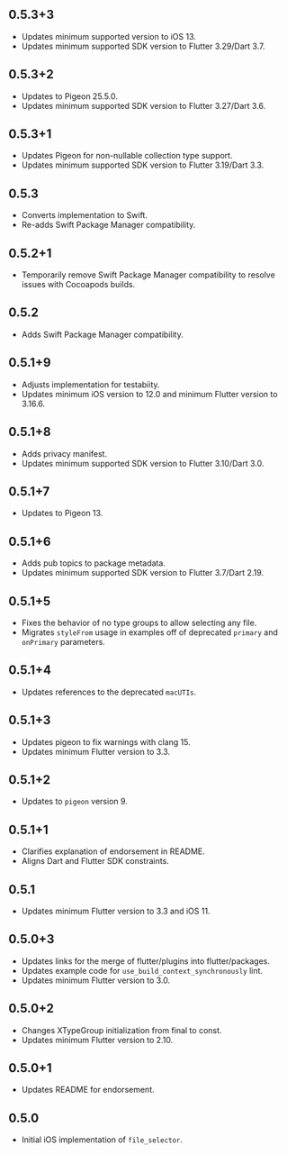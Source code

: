 ## 0.5.3+3

* Updates minimum supported version to iOS 13.
* Updates minimum supported SDK version to Flutter 3.29/Dart 3.7.

## 0.5.3+2

* Updates to Pigeon 25.5.0.
* Updates minimum supported SDK version to Flutter 3.27/Dart 3.6.

## 0.5.3+1

* Updates Pigeon for non-nullable collection type support.
* Updates minimum supported SDK version to Flutter 3.19/Dart 3.3.

## 0.5.3

* Converts implementation to Swift.
* Re-adds Swift Package Manager compatibility.

## 0.5.2+1

* Temporarily remove Swift Package Manager compatibility to resolve issues with Cocoapods builds.

## 0.5.2

* Adds Swift Package Manager compatibility.

## 0.5.1+9

* Adjusts implementation for testabiity.
* Updates minimum iOS version to 12.0 and minimum Flutter version to 3.16.6.

## 0.5.1+8

* Adds privacy manifest.
* Updates minimum supported SDK version to Flutter 3.10/Dart 3.0.

## 0.5.1+7

* Updates to Pigeon 13.

## 0.5.1+6

* Adds pub topics to package metadata.
* Updates minimum supported SDK version to Flutter 3.7/Dart 2.19.

## 0.5.1+5

* Fixes the behavior of no type groups to allow selecting any file.
* Migrates `styleFrom` usage in examples off of deprecated `primary` and `onPrimary` parameters.

## 0.5.1+4

* Updates references to the deprecated `macUTIs`.

## 0.5.1+3

* Updates pigeon to fix warnings with clang 15.
* Updates minimum Flutter version to 3.3.

## 0.5.1+2

* Updates to `pigeon` version 9.

## 0.5.1+1

* Clarifies explanation of endorsement in README.
* Aligns Dart and Flutter SDK constraints.

## 0.5.1

* Updates minimum Flutter version to 3.3 and iOS 11.

## 0.5.0+3

* Updates links for the merge of flutter/plugins into flutter/packages.
* Updates example code for `use_build_context_synchronously` lint.
* Updates minimum Flutter version to 3.0.

## 0.5.0+2

* Changes XTypeGroup initialization from final to const.
* Updates minimum Flutter version to 2.10.

## 0.5.0+1

* Updates README for endorsement.

## 0.5.0

* Initial iOS implementation of `file_selector`.
